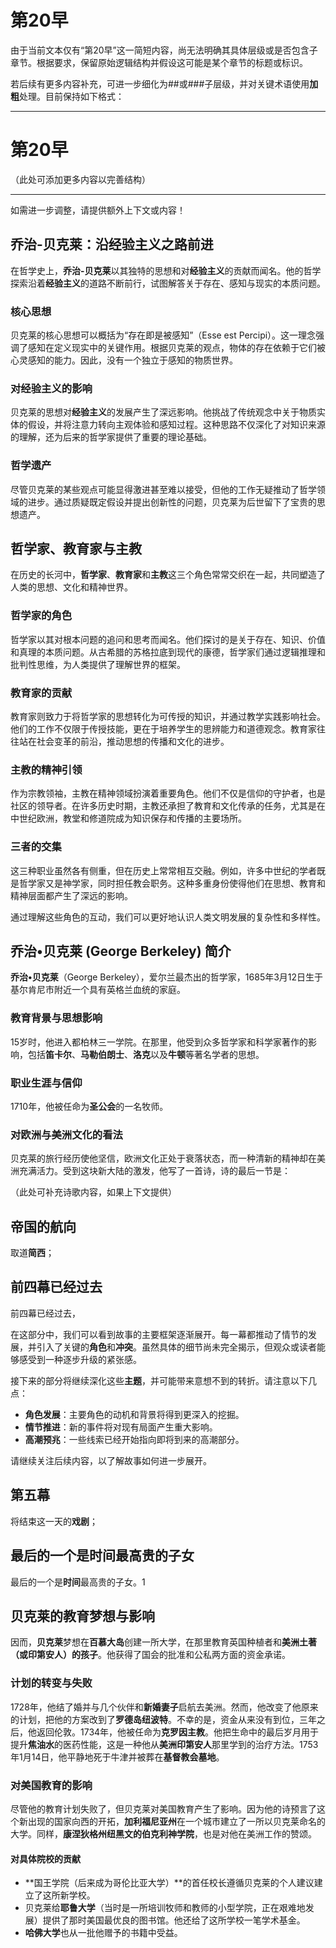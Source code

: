 # 第20早

由于当前文本仅有“第20早”这一简短内容，尚无法明确其具体层级或是否包含子章节。根据要求，保留原始逻辑结构并假设这可能是某个章节的标题或标识。

若后续有更多内容补充，可进一步细化为##或###子层级，并对关键术语使用**加粗**处理。目前保持如下格式：

---

# 第20早

（此处可添加更多内容以完善结构）

--- 

如需进一步调整，请提供额外上下文或内容！

## 乔治-贝克莱：沿**经验主义**之路前进

在哲学史上，**乔治-贝克莱**以其独特的思想和对**经验主义**的贡献而闻名。他的哲学探索沿着**经验主义**的道路不断前行，试图解答关于存在、感知与现实的本质问题。

### 核心思想

贝克莱的核心思想可以概括为“存在即是被感知”（Esse est Percipi）。这一理念强调了感知在定义现实中的关键作用。根据贝克莱的观点，物体的存在依赖于它们被心灵感知的能力。因此，没有一个独立于感知的物质世界。

### 对经验主义的影响

贝克莱的思想对**经验主义**的发展产生了深远影响。他挑战了传统观念中关于物质实体的假设，并将注意力转向主观体验和感知过程。这种思路不仅深化了对知识来源的理解，还为后来的哲学家提供了重要的理论基础。

### 哲学遗产

尽管贝克莱的某些观点可能显得激进甚至难以接受，但他的工作无疑推动了哲学领域的进步。通过质疑既定假设并提出创新性的问题，贝克莱为后世留下了宝贵的思想遗产。

## 哲学家、教育家与主教

在历史的长河中，**哲学家**、**教育家**和**主教**这三个角色常常交织在一起，共同塑造了人类的思想、文化和精神世界。  

### **哲学家**的角色  
哲学家以其对根本问题的追问和思考而闻名。他们探讨的是关于存在、知识、价值和真理的本质问题。从古希腊的苏格拉底到现代的康德，哲学家们通过逻辑推理和批判性思维，为人类提供了理解世界的框架。  

### **教育家**的贡献  
教育家则致力于将哲学家的思想转化为可传授的知识，并通过教学实践影响社会。他们的工作不仅限于传授技能，更在于培养学生的思辨能力和道德观念。教育家往往站在社会变革的前沿，推动思想的传播和文化的进步。  

### **主教**的精神引领  
作为宗教领袖，主教在精神领域扮演着重要角色。他们不仅是信仰的守护者，也是社区的领导者。在许多历史时期，主教还承担了教育和文化传承的任务，尤其是在中世纪欧洲，教堂和修道院成为知识保存和传播的主要场所。  

### 三者的交集  
这三种职业虽然各有侧重，但在历史上常常相互交融。例如，许多中世纪的学者既是哲学家又是神学家，同时担任教会职务。这种多重身份使得他们在思想、教育和精神层面都产生了深远的影响。  

通过理解这些角色的互动，我们可以更好地认识人类文明发展的复杂性和多样性。

## 乔治•贝克莱 (George Berkeley) 简介

**乔治•贝克莱**（George Berkeley），爱尔兰最杰出的哲学家，1685年3月12日生于基尔肯尼市附近一个具有英格兰血统的家庭。  

### 教育背景与思想影响  
15岁时，他进入都柏林三一学院。在那里，他受到众多哲学家和科学家著作的影响，包括**笛卡尔**、**马勒伯朗士**、**洛克**以及**牛顿**等著名学者的思想。  

### 职业生涯与信仰  
1710年，他被任命为**圣公会**的一名牧师。  

### 对欧洲与美洲文化的看法  
贝克莱的旅行经历使他坚信，欧洲文化正处于衰落状态，而一种清新的精神却在美洲充满活力。受到这块新大陆的激发，他写了一首诗，诗的最后一节是：  

（此处可补充诗歌内容，如果上下文提供）

## 帝国的航向

取道**简西**；

## 前四幕已经过去

前四幕已经过去，  

在这部分中，我们可以看到故事的主要框架逐渐展开。每一幕都推动了情节的发展，并引入了关键的**角色**和**冲突**。虽然具体的细节尚未完全揭示，但观众或读者能够感受到一种逐步升级的紧张感。  

接下来的部分将继续深化这些**主题**，并可能带来意想不到的转折。请注意以下几点：  

- **角色发展**：主要角色的动机和背景将得到更深入的挖掘。  
- **情节推进**：新的事件将对现有局面产生重大影响。  
- **高潮预兆**：一些线索已经开始指向即将到来的高潮部分。  

请继续关注后续内容，以了解故事如何进一步展开。

## 第五幕

将结束这一天的**戏剧**；

## 最后的一个是时间最高贵的子女

最后的一个是**时间**最高贵的子女。1

## 贝克莱的教育梦想与影响

因而，**贝克莱**梦想在**百慕大岛**创建一所大学，在那里教育英国种植者和**美洲土著（或印第安人）的孩子**。他获得了国会的批准和公私两方面的资金承诺。

### 计划的转变与失败
1728年，他结了婚并与几个伙伴和**新婚妻子**启航去美洲。然而，他改变了他原来的计划，把他的方案改到了**罗德岛纽波特**。不幸的是，资金从来没有到位，三年之后，他返回伦敦。1734年，他被任命为**克罗因主教**。他把生命中的最后岁月用于提升**焦油水**的医药性能，这是一种他从**美洲印第安人**那里学到的治疗方法。1753年1月14日，他平静地死于牛津并被葬在**基督教会墓地**。

### 对美国教育的影响
尽管他的教育计划失败了，但贝克莱对美国教育产生了影响。因为他的诗预言了这个新出现的国家向西的开拓，**加利福尼亚州**在一个城市建立了一所以贝克莱命名的大学。同样，**康涅狄格州纽黑文的伯克利神学院**，也是对他在美洲工作的赞颂。

#### 对具体院校的贡献
- **国王学院（后来成为哥伦比亚大学）**的首任校长遵循贝克莱的个人建议建立了这所新学校。
- 贝克莱给**耶鲁大学**（当时是一所培训牧师和教师的小型学院，正在艰难地发展）提供了那时美国最优良的图书馆。他还给了这所学校一笔学术基金。
- **哈佛大学**也从一批他赠予的书籍中受益。